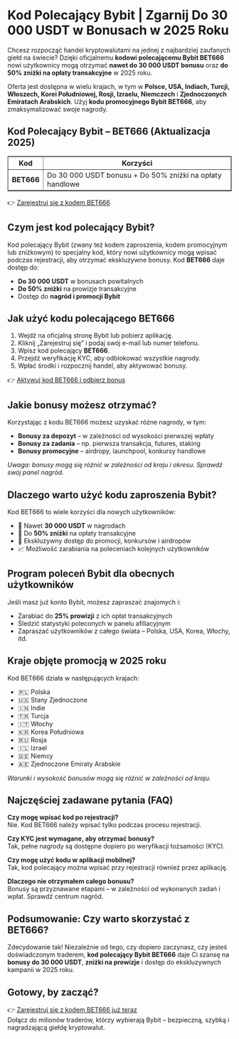 <h1>Kod Polecający Bybit | Zgarnij Do 30 000 USDT w Bonusach w 2025 Roku</h1>
<p>Chcesz rozpocząć handel kryptowalutami na jednej z najbardziej zaufanych giełd na świecie? Dzięki oficjalnemu <strong>kodowi polecającemu Bybit BET666</strong> nowi użytkownicy mogą otrzymać <strong>nawet do 30 000 USDT bonusu</strong> oraz <strong>do 50% zniżki na opłaty transakcyjne</strong> w 2025 roku.</p>
<p>Oferta jest dostępna w wielu krajach, w tym w <strong>Polsce, USA, Indiach, Turcji, Włoszech, Korei Południowej, Rosji, Izraelu, Niemczech</strong> i <strong>Zjednoczonych Emiratach Arabskich</strong>. Użyj <strong>kodu promocyjnego Bybit BET666</strong>, aby zmaksymalizować swoje nagrody.</p>

<h2>Kod Polecający Bybit – BET666 (Aktualizacja 2025)</h2>
<table border="1" cellpadding="8" cellspacing="0">
<tr>
<th>Kod</th>
<th>Korzyści</th>
</tr>
<tr>
<td><strong>BET666</strong></td>
<td>Do 30 000 USDT bonusu + Do 50% zniżki na opłaty handlowe</td>
</tr>
</table>
<p>👉 <a href="https://partner.bybit.com/b/bet666">Zarejestruj się z kodem BET666</a></p>

<h2>Czym jest kod polecający Bybit?</h2>
<p>Kod polecający Bybit (zwany też kodem zaproszenia, kodem promocyjnym lub zniżkowym) to specjalny kod, który nowi użytkownicy mogą wpisać podczas rejestracji, aby otrzymać ekskluzywne bonusy. Kod <strong>BET666</strong> daje dostęp do:</p>
<ul>
<li><strong>Do 30 000 USDT</strong> w bonusach powitalnych</li>
<li><strong>Do 50% zniżki</strong> na prowizje transakcyjne</li>
<li>Dostęp do <strong>nagród i promocji Bybit</strong></li>
</ul>

<h2>Jak użyć kodu polecającego BET666</h2>
<ol>
<li>Wejdź na oficjalną stronę Bybit lub pobierz aplikację.</li>
<li>Kliknij „Zarejestruj się” i podaj swój e-mail lub numer telefonu.</li>
<li>Wpisz kod polecający <strong>BET666</strong>.</li>
<li>Przejdź weryfikację KYC, aby odblokować wszystkie nagrody.</li>
<li>Wpłać środki i rozpocznij handel, aby aktywować bonusy.</li>
</ol>
<p>👉 <a href="https://partner.bybit.com/b/bet666">Aktywuj kod BET666 i odbierz bonus</a></p>

<h2>Jakie bonusy możesz otrzymać?</h2>
<p>Korzystając z kodu BET666 możesz uzyskać różne nagrody, w tym:</p>
<ul>
<li><strong>Bonusy za depozyt</strong> – w zależności od wysokości pierwszej wpłaty</li>
<li><strong>Bonusy za zadania</strong> – np. pierwsza transakcja, futures, staking</li>
<li><strong>Bonusy promocyjne</strong> – airdropy, launchpool, konkursy handlowe</li>
</ul>
<p><em>Uwaga: bonusy mogą się różnić w zależności od kraju i okresu. Sprawdź swój panel nagród.</em></p>

<h2>Dlaczego warto użyć kodu zaproszenia Bybit?</h2>
<p>Kod BET666 to wiele korzyści dla nowych użytkowników:</p>
<ul>
<li>🎁 Nawet <strong>30 000 USDT</strong> w nagrodach</li>
<li>💸 Do <strong>50% zniżki</strong> na opłaty transakcyjne</li>
<li>🎯 Ekskluzywny dostęp do promocji, konkursów i airdropów</li>
<li>📈 Możliwość zarabiania na poleceniach kolejnych użytkowników</li>
</ul>

<h2>Program poleceń Bybit dla obecnych użytkowników</h2>
<p>Jeśli masz już konto Bybit, możesz zapraszać znajomych i:</p>
<ul>
<li>Zarabiać do <strong>25% prowizji</strong> z ich opłat transakcyjnych</li>
<li>Śledzić statystyki poleconych w panelu afiliacyjnym</li>
<li>Zapraszać użytkowników z całego świata – Polska, USA, Korea, Włochy, itd.</li>
</ul>

<h2>Kraje objęte promocją w 2025 roku</h2>
<p>Kod BET666 działa w następujących krajach:</p>
<ul>
<li>🇵🇱 Polska</li>
<li>🇺🇸 Stany Zjednoczone</li>
<li>🇮🇳 Indie</li>
<li>🇹🇷 Turcja</li>
<li>🇮🇹 Włochy</li>
<li>🇰🇷 Korea Południowa</li>
<li>🇷🇺 Rosja</li>
<li>🇮🇱 Izrael</li>
<li>🇩🇪 Niemcy</li>
<li>🇦🇪 Zjednoczone Emiraty Arabskie</li>
</ul>
<p><em>Warunki i wysokość bonusów mogą się różnić w zależności od kraju.</em></p>

<h2>Najczęściej zadawane pytania (FAQ)</h2>
<p><strong>Czy mogę wpisać kod po rejestracji?</strong><br>Nie. Kod BET666 należy wpisać tylko podczas procesu rejestracji.</p>
<p><strong>Czy KYC jest wymagane, aby otrzymać bonusy?</strong><br>Tak, pełne nagrody są dostępne dopiero po weryfikacji tożsamości (KYC).</p>
<p><strong>Czy mogę użyć kodu w aplikacji mobilnej?</strong><br>Tak, kod polecający można wpisać przy rejestracji również przez aplikację.</p>
<p><strong>Dlaczego nie otrzymałem całego bonusu?</strong><br>Bonusy są przyznawane etapami – w zależności od wykonanych zadań i wpłat. Sprawdź centrum nagród.</p>

<h2>Podsumowanie: Czy warto skorzystać z BET666?</h2>
<p>Zdecydowanie tak! Niezależnie od tego, czy dopiero zaczynasz, czy jesteś doświadczonym traderem, <strong>kod polecający Bybit BET666</strong> daje Ci szansę na <strong>bonusy do 30 000 USDT</strong>, <strong>zniżki na prowizje</strong> i dostęp do ekskluzywnych kampanii w 2025 roku.</p>

<h2>Gotowy, by zacząć?</h2>
<p>👉 <a href="https://partner.bybit.com/b/bet666">Zarejestruj się z kodem BET666 już teraz</a><br>Dołącz do milionów traderów, którzy wybierają Bybit – bezpieczną, szybką i nagradzającą giełdę kryptowalut.</p>
